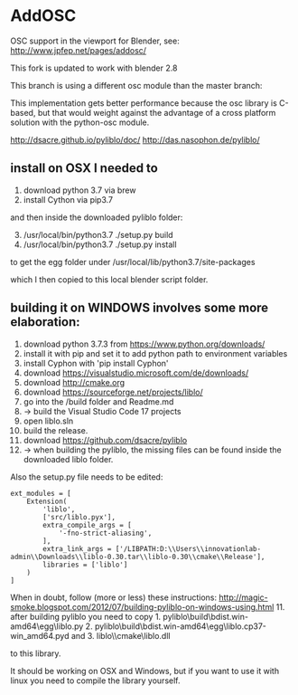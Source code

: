 # AddOSC
OSC support in the viewport for Blender, see: http://www.jpfep.net/pages/addosc/

This fork is updated to work with blender 2.8

This branch is using a different osc module than the master branch:

This implementation gets better performance because the osc library is C-based, but that would weight against the advantage of a cross platform solution with the python-osc module.

http://dsacre.github.io/pyliblo/doc/
http://das.nasophon.de/pyliblo/

## install on OSX I needed to

1. download python 3.7 via brew
2. install Cython via pip3.7

and then inside the downloaded pyliblo folder:

3. /usr/local/bin/python3.7 ./setup.py build
4. /usr/local/bin/python3.7 ./setup.py install

to get the egg folder under /usr/local/lib/python3.7/site-packages

which I then copied to this local blender script folder.

## building it on WINDOWS involves some more elaboration:

1. download python 3.7.3 from https://www.python.org/downloads/
2. install it with pip and set it to add python path to environment variables
3. install Cyphon with 'pip install Cyphon'
4. download https://visualstudio.microsoft.com/de/downloads/
4. download http://cmake.org
4. download https://sourceforge.net/projects/liblo/
5. go into the /build folder and Readme.md
6. -> build the Visual Studio Code 17 projects
7. open liblo.sln
8. build the release.
9. download https://github.com/dsacre/pyliblo
10. -> when building the pyliblo, the missing files can be found inside the downloaded liblo folder.

Also the setup.py file needs to be edited:


    ext_modules = [
        Extension(
            'liblo',
            ['src/liblo.pyx'],
            extra_compile_args = [
                '-fno-strict-aliasing',
            ],
            extra_link_args = ['/LIBPATH:D:\\Users\\innovationlab-admin\\Downloads\\liblo-0.30.tar\\liblo-0.30\\cmake\\Release'],
            libraries = ['liblo']
        )
    ]

When in doubt, follow (more or less) these instructions: http://magic-smoke.blogspot.com/2012/07/building-pyliblo-on-windows-using.html
11. after building pyliblo you need to copy
    1. pyliblo\\build\\bdist.win-amd64\\egg\\liblo.py
    2. pyliblo\\build\\bdist.win-amd64\\egg\\liblo.cp37-win_amd64.pyd
    and
    3. liblo\\\cmake\\liblo.dll

to this library.

It should be working on OSX and Windows, but if you want to use it with linux you need to compile the library yourself.
